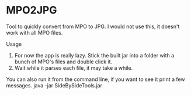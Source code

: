 # MPO2JPG
Tool to quickly convert from MPO to JPG.  I would not use this, it doesn't work with all MPO files.

Usage

1) For now the app is really lazy.  Stick the built jar into a folder with a bunch of MPO's files and double click it.
2) Wait while it parses each file, it may take a while.

You can also run it from the command line, if you want to see it print a few messages.  java -jar SideBySideTools.jar
